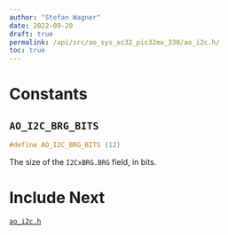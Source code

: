 ```yaml
---
author: "Stefan Wagner"
date: 2022-09-20
draft: true
permalink: /api/src/ao_sys_xc32_pic32mx_330/ao_i2c.h/
toc: true
---
```


# Constants

## `AO_I2C_BRG_BITS`

```c
#define AO_I2C_BRG_BITS (12)
```

The size of the `I2CxBRG.BRG` field, in bits.

# Include Next

[`ao_i2c.h`](../ao_sys_xc32_pic32_i2c/ao_i2c.h.md)
